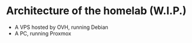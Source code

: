# Architecture of the homelab (W.I.P.)

- A VPS hosted by OVH, running Debian
- A PC, running Proxmox
